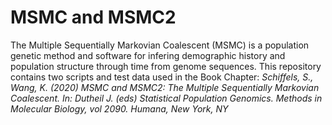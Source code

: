 # MSMC and MSMC2

The Multiple Sequentially Markovian Coalescent (MSMC) is a population genetic method and software for infering demographic history and population structure through time from genome sequences. This repository contains two scripts and test data used in the Book Chapter: 
*Schiffels, S., Wang, K. (2020) MSMC and MSMC2: The Multiple Sequentially Markovian Coalescent. In: Dutheil J. (eds) Statistical Population Genomics. Methods in Molecular Biology, vol 2090. Humana, New York, NY*
